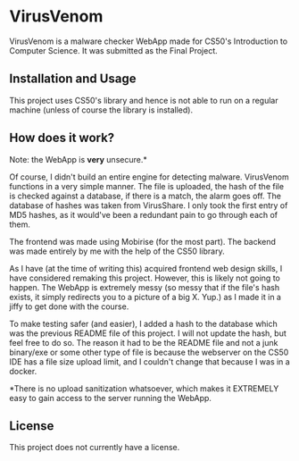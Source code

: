 # VirusVenom

VirusVenom is a malware checker WebApp made for CS50's Introduction to Computer Science. It was submitted as the Final Project.

## Installation and Usage
This project uses CS50's library and hence is not able to run on a regular machine (unless of course the library is installed).

## How does it work?
Note: the WebApp is **very** unsecure.*


Of course, I didn't build an entire engine for detecting malware. VirusVenom functions in a very simple manner. The file is uploaded, the hash of the file is checked against a database, if there is a match, the alarm goes off. The database of hashes was taken from VirusShare. I only took the first entry of MD5 hashes, as it would've been a redundant pain to go through each of them.

The frontend was made using Mobirise (for the most part). The backend was made entirely by me with the help of the CS50 library.

As I have (at the time of writing this) acquired frontend web design skills, I have considered remaking this project. However, this is likely not going to happen. The WebApp is extremely messy (so messy that if the file's hash exists, it simply redirects you to a picture of a big X. Yup.) as I made it in a jiffy to get done with the course.

To make testing safer (and easier), I added a hash to the database which was the previous README file of this project. I will not update the hash, but feel free to do so. The reason it had to be the README file and not a junk binary/exe or some other type of file is because the webserver on the CS50 IDE has a file size upload limit, and I couldn't change that because I was in a docker.

*There is no upload sanitization whatsoever, which makes it EXTREMELY easy to gain access to the server running the WebApp.

## License
This project does not currently have a license.